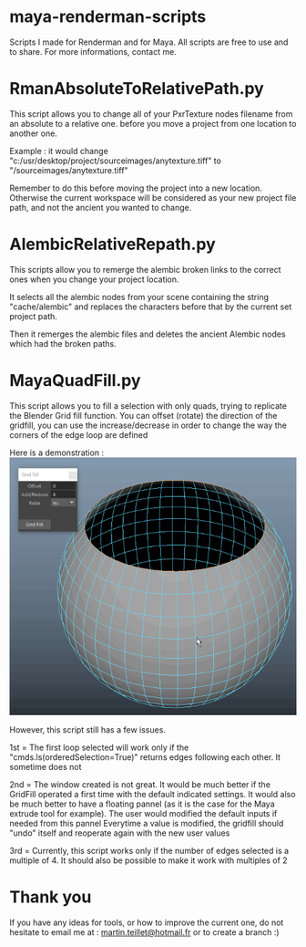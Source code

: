 # maya-renderman-scripts

Scripts I made for Renderman and for Maya. 
All scripts are free to use and to share. 
For more informations, contact me.


# RmanAbsoluteToRelativePath.py
This script allows you to change all of your PxrTexture nodes filename from an absolute to a relative one. before you move a project from one location to another one.

Example : it would change "c:/usr/desktop/project/sourceimages/anytexture.tiff"
to "<ws>/sourceimages/anytexture.tiff"
  
  Remember to do this before moving the project into a new location. Otherwise the current workspace will be considered as your new project file path, and not the ancient you wanted to change.
  
# AlembicRelativeRepath.py
This scripts allow you to remerge the alembic broken links to the correct ones when you change your project location.

It selects all the alembic nodes from your scene containing the string "cache/alembic" and replaces the characters before that by the current set project path.

Then it remerges the alembic files and deletes the ancient Alembic nodes which had the broken paths.


# MayaQuadFill.py
This script allows you to fill a selection with only quads, trying to replicate the Blender Grid fill function. You can offset (rotate) the direction of the gridfill, you can use the increase/decrease in order to change the  way the corners of the edge loop are defined

Here is a demonstration :
![](Maya_GridFill_Demo.gif)

However, this script still has a few issues.

1st = The first loop selected will work only if the "cmds.ls(orderedSelection=True)" returns edges following each other. It sometime does not

2nd = The window created is not great. It would be much better if the GridFill operated a first time with the default indicated settings.
      It would also be much better to have a floating pannel (as it is the case for the Maya extrude tool for example).
      The user would modified the default inputs if needed from this pannel
      Everytime a value is modified, the gridfill should "undo" itself and reoperate again with the new user values

3rd = Currently, this script works only if the number of edges selected is a multiple of 4. It should also be possible to make it work with multiples of 2


# Thank you
If you have any ideas for tools, or how to improve the current one, do not hesitate to email me at : martin.teillet@hotmail.fr or to create a branch :)